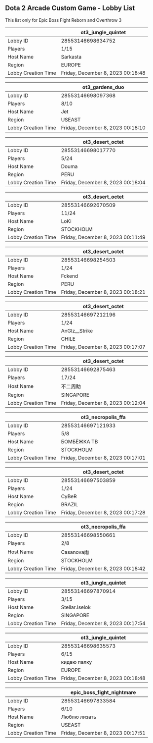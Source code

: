 ## Dota 2 Arcade Custom Game - Lobby List

This list only for Epic Boss Fight Reborn and Overthrow 3

|  | ot3_jungle_quintet |
| ------ | ------ |
| Lobby ID | 28553146698634752 |
| Players | 1/15 |
| Host Name | Sarkasta |
| Region | EUROPE |
| Lobby Creation Time | Friday, December 8, 2023 00:18:48 |


|  | ot3_gardens_duo |
| ------ | ------ |
| Lobby ID | 28553146698097368 |
| Players | 8/10 |
| Host Name | Jet |
| Region | USEAST |
| Lobby Creation Time | Friday, December 8, 2023 00:18:10 |


|  | ot3_desert_octet |
| ------ | ------ |
| Lobby ID | 28553146698017770 |
| Players | 5/24 |
| Host Name | Douma |
| Region | PERU |
| Lobby Creation Time | Friday, December 8, 2023 00:18:04 |


|  | ot3_desert_octet |
| ------ | ------ |
| Lobby ID | 28553146692670509 |
| Players | 11/24 |
| Host Name | LoKi |
| Region | STOCKHOLM |
| Lobby Creation Time | Friday, December 8, 2023 00:11:49 |


|  | ot3_desert_octet |
| ------ | ------ |
| Lobby ID | 28553146698254503 |
| Players | 1/24 |
| Host Name | Fckend |
| Region | PERU |
| Lobby Creation Time | Friday, December 8, 2023 00:18:21 |


|  | ot3_desert_octet |
| ------ | ------ |
| Lobby ID | 28553146697212196 |
| Players | 1/24 |
| Host Name | AnGlz__Strike |
| Region | CHILE |
| Lobby Creation Time | Friday, December 8, 2023 00:17:07 |


|  | ot3_desert_octet |
| ------ | ------ |
| Lobby ID | 28553146692875463 |
| Players | 17/24 |
| Host Name | 不二周助 |
| Region | SINGAPORE |
| Lobby Creation Time | Friday, December 8, 2023 00:12:04 |


|  | ot3_necropolis_ffa |
| ------ | ------ |
| Lobby ID | 28553146697121933 |
| Players | 5/8 |
| Host Name | БОМБЁЖКА ТВ |
| Region | STOCKHOLM |
| Lobby Creation Time | Friday, December 8, 2023 00:17:01 |


|  | ot3_desert_octet |
| ------ | ------ |
| Lobby ID | 28553146697503859 |
| Players | 1/24 |
| Host Name | CyBeR |
| Region | BRAZIL |
| Lobby Creation Time | Friday, December 8, 2023 00:17:28 |


|  | ot3_necropolis_ffa |
| ------ | ------ |
| Lobby ID | 28553146698550661 |
| Players | 2/8 |
| Host Name | Casanova雨 |
| Region | STOCKHOLM |
| Lobby Creation Time | Friday, December 8, 2023 00:18:42 |


|  | ot3_jungle_quintet |
| ------ | ------ |
| Lobby ID | 28553146697870914 |
| Players | 3/15 |
| Host Name | Stellar.Iselok |
| Region | SINGAPORE |
| Lobby Creation Time | Friday, December 8, 2023 00:17:54 |


|  | ot3_jungle_quintet |
| ------ | ------ |
| Lobby ID | 28553146698635573 |
| Players | 6/15 |
| Host Name | кидаю палку |
| Region | EUROPE |
| Lobby Creation Time | Friday, December 8, 2023 00:18:48 |


|  | epic_boss_fight_nightmare |
| ------ | ------ |
| Lobby ID | 28553146697833584 |
| Players | 6/10 |
| Host Name | Люблю лизать |
| Region | USEAST |
| Lobby Creation Time | Friday, December 8, 2023 00:17:51 |


